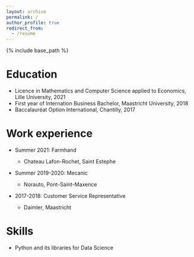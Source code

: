 ```yaml
---
layout: archive
permalink: /
author_profile: true
redirect_from:
  - /resume
---
```


{% include base_path %}

Education
======
* Licence in Mathematics and Computer Science applied to Economics, Lille University, 2021
* First year of Internation Business Bachelor, Maastricht University, 2018
* Baccalauréat Option International, Chantilly, 2017

Work experience
======
* Summer 2021: Farmhand
  * Chateau Lafon-Rochet, Saint Estephe

* Summer 2019-2020: Mecanic 
  * Norauto, Pont-Saint-Maxence 

* 2017-2018: Customer Service Representative 
   * Daimler, Maastricht
  
Skills
======
* Python and its libraries for Data Science 


